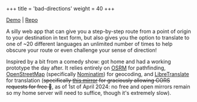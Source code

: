 +++
title = 'bad-directions'
weight = 40
+++

[Demo](https://tan.ge/bad-directions) | [Repo](https://github.com/s1gtrap/bad-directions)

A silly web app that can give you a step-by-step route from a point of origin to your destination in text form, but also gives you the option to translate to one of ~20 different languages an unlimited number of times to help obscure your route or even challenge your sense of direction!

Inspired by a bit from a comedy show: got home and had a working prototype the day after. It relies entirely on [OSRM](http://project-osrm.org/) for pathfinding, [OpenStreetMap](https://www.openstreetmap.org/) (specifically [Nominatim](https://wiki.openstreetmap.org/wiki/Nominatim)) for geocoding, and [LibreTranslate](https://libretranslate.com/) for translation (~~specifically [this mirror](https://libretranslate.eownerdead.dedyn.io/) for graciously allowing CORS requests for free 🖤~~, as of 1st of April 2024: no free and open mirrors remain so my home server will need to suffice, though it's extremely slow).
